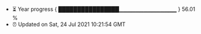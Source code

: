 - ⏳ Year progress { ████████████████▁▁▁▁▁▁▁▁▁▁▁▁▁▁ } 56.01 %
- ⏰ Updated on Sat, 24 Jul 2021 10:21:54 GMT

